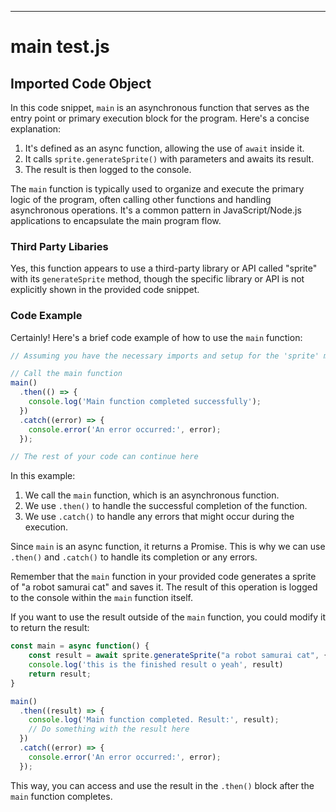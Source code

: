 

  

  

  

  

  

  

  
---
# main test.js
## Imported Code Object
In this code snippet, `main` is an asynchronous function that serves as the entry point or primary execution block for the program. Here's a concise explanation:

1. It's defined as an async function, allowing the use of `await` inside it.
2. It calls `sprite.generateSprite()` with parameters and awaits its result.
3. The result is then logged to the console.

The `main` function is typically used to organize and execute the primary logic of the program, often calling other functions and handling asynchronous operations. It's a common pattern in JavaScript/Node.js applications to encapsulate the main program flow.

### Third Party Libaries

Yes, this function appears to use a third-party library or API called "sprite" with its `generateSprite` method, though the specific library or API is not explicitly shown in the provided code snippet.

### Code Example

Certainly! Here's a brief code example of how to use the `main` function:

```javascript
// Assuming you have the necessary imports and setup for the 'sprite' module

// Call the main function
main()
  .then(() => {
    console.log('Main function completed successfully');
  })
  .catch((error) => {
    console.error('An error occurred:', error);
  });

// The rest of your code can continue here
```

In this example:

1. We call the `main` function, which is an asynchronous function.
2. We use `.then()` to handle the successful completion of the function.
3. We use `.catch()` to handle any errors that might occur during the execution.

Since `main` is an async function, it returns a Promise. This is why we can use `.then()` and `.catch()` to handle its completion or any errors.

Remember that the `main` function in your provided code generates a sprite of "a robot samurai cat" and saves it. The result of this operation is logged to the console within the `main` function itself.

If you want to use the result outside of the `main` function, you could modify it to return the result:

```javascript
const main = async function() {
    const result = await sprite.generateSprite("a robot samurai cat", {save: true})
    console.log('this is the finished result o yeah', result)
    return result;
}

main()
  .then((result) => {
    console.log('Main function completed. Result:', result);
    // Do something with the result here
  })
  .catch((error) => {
    console.error('An error occurred:', error);
  });
```

This way, you can access and use the result in the `.then()` block after the `main` function completes.


  